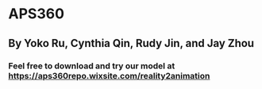 # APS360
## By Yoko Ru, Cynthia Qin, Rudy Jin, and Jay Zhou
### Feel free to download and try our model at https://aps360repo.wixsite.com/reality2animation
